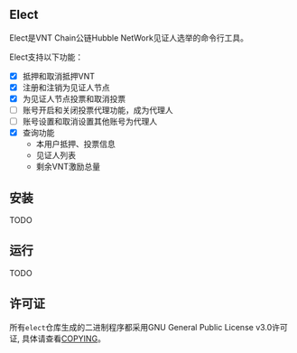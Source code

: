 ## Elect

Elect是VNT Chain公链Hubble NetWork见证人选举的命令行工具。

Elect支持以下功能：
- [x] 抵押和取消抵押VNT
- [x] 注册和注销为见证人节点
- [x] 为见证人节点投票和取消投票
- [ ] 账号开启和关闭投票代理功能，成为代理人
- [ ] 账号设置和取消设置其他账号为代理人
- [x] 查询功能
  - 本用户抵押、投票信息
  - 见证人列表
  - 剩余VNT激励总量

## 安装

TODO

## 运行

TODO

## 许可证

所有`elect`仓库生成的二进制程序都采用GNU General Public License v3.0许可证, 具体请查看[COPYING](./COPYING)。